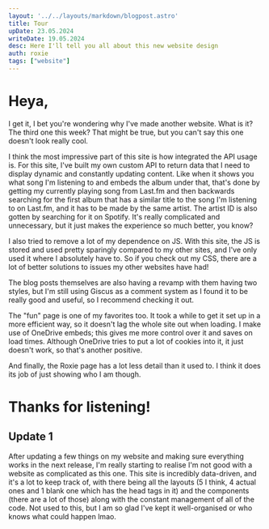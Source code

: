 ```yaml
---
layout: '../../layouts/markdown/blogpost.astro'
title: Tour
upDate: 23.05.2024
writeDate: 19.05.2024
desc: Here I'll tell you all about this new website design
auth: roxie
tags: ["website"]
---
```

# Heya,

I get it, I bet you're wondering why I've made another website. What is it? The third one this week? That might be true, but you can't say this one doesn't look really cool.

I think the most impressive part of this site is how integrated the API usage is. For this site, I've built my own custom API to return data that I need to display dynamic and constantly updating content. Like when it shows you what song I'm listening to and embeds the album under that, that's done by getting my currently playing song from Last.fm and then backwards searching for the first album that has a similar title to the song I'm listening to on Last.fm, and it has to be made by the same artist. The artist ID is also gotten by searching for it on Spotify. It's really complicated and unnecessary, but it just makes the experience so much better, you know?

I also tried to remove a lot of my dependence on JS. With this site, the JS is stored and used pretty sparingly compared to my other sites, and I've only used it where I absolutely have to. So if you check out my CSS, there are a lot of better solutions to issues my other websites have had!

The blog posts themselves are also having a revamp with them having two styles, but I'm still using Giscus as a comment system as I found it to be really good and useful, so I recommend checking it out.

The "fun" page is one of my favorites too. It took a while to get it set up in a more efficient way, so it doesn't lag the whole site out when loading. I make use of OneDrive embeds; this gives me more control over it and saves on load times. Although OneDrive tries to put a lot of cookies into it, it just doesn't work, so that's another positive.

And finally, the Roxie page has a lot less detail than it used to. I think it does its job of just showing who I am though.

# Thanks for listening!

## Update 1

After updating a few things on my website and making sure everything works in the next release, I'm really starting to realise I'm not good with a website as complicated as this one. This site is incredibly data-driven, and it's a lot to keep track of, with there being all the layouts (5 I think, 4 actual ones and 1 blank one which has the head tags in it) and the components (there are a lot of those) along with the constant management of all of the code. Not used to this, but I am so glad I've kept it well-organised or who knows what could happen lmao.